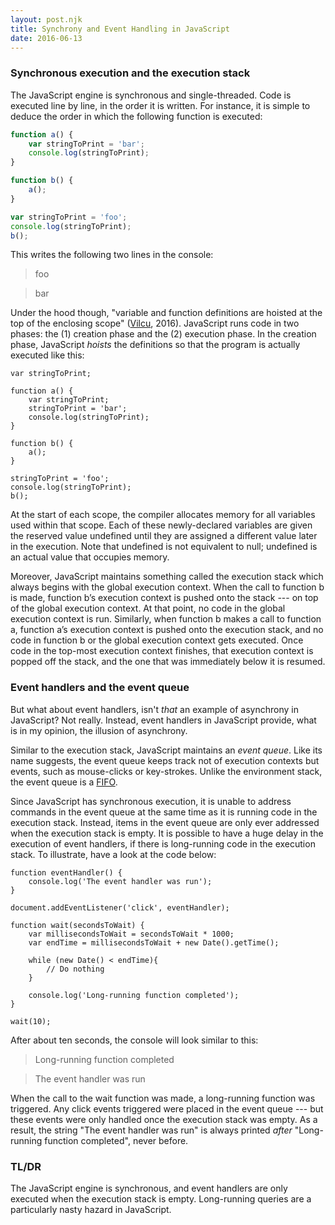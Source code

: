 ```yaml
---
layout: post.njk
title: Synchrony and Event Handling in JavaScript
date: 2016-06-13
---
```


### Synchronous execution and the execution stack

The JavaScript engine is synchronous and single-threaded.
Code is executed line by line, in the order it is written.
For instance, it is simple to deduce the order in which the following function is executed:

```javascript
function a() {
    var stringToPrint = 'bar';
    console.log(stringToPrint);
}

function b() {
    a();
}

var stringToPrint = 'foo';
console.log(stringToPrint);
b();
```

This writes the following two lines in the console:

> foo

> bar

Under the hood though, "variable and function definitions are hoisted at the top of the enclosing scope" ([Vilcu](http://stackoverflow.com/a/34561247), 2016).
JavaScript runs code in two phases: the (1) creation phase and the (2) execution phase.
In the creation phase, JavaScript *hoists* the definitions so that the program is actually executed like this:

```javascript/9,14
var stringToPrint;

function a() {
    var stringToPrint;
    stringToPrint = 'bar';
    console.log(stringToPrint);
}

function b() {
    a();
}

stringToPrint = 'foo';
console.log(stringToPrint);
b();
```

At the start of each scope, the compiler allocates memory for all variables used within that scope.
Each of these newly-declared variables are given the reserved value undefined until they are assigned a different value later in the execution.
Note that undefined is not equivalent to null; undefined is an actual value that occupies memory.

Moreover, JavaScript maintains something called the execution stack which always begins with the global execution context.
When the call to function b is made, function b’s execution context is pushed onto the stack --- on top of the global execution context.
At that point, no code in the global execution context is run.
Similarly, when function b makes a call to function a, function a’s execution context is pushed onto the execution stack, and no code in function b or the global execution context gets executed.
Once code in the top-most execution context finishes, that execution context is popped off the stack, and the one that was immediately below it is resumed.

### Event handlers and the event queue

But what about event handlers, isn't *that* an example of asynchrony in JavaScript? Not really.
Instead, event handlers in JavaScript provide, what is in my opinion, the illusion of asynchrony.

Similar to the execution stack, JavaScript maintains an *event queue*.
Like its name suggests, the event queue keeps track not of execution contexts but events, such as mouse-clicks or key-strokes.
Unlike the environment stack, the event queue is a [FIFO](https://en.wikipedia.org/wiki/FIFO_(computing_and_electronics)).

Since JavaScript has synchronous execution, it is unable to address commands in the event queue at the same time as it is running code in the execution stack.
Instead, items in the event queue are only ever addressed when the execution stack is empty.
It is possible to have a huge delay in the execution of event handlers, if there is long-running code in the execution stack.
To illustrate, have a look at the code below:

```javascript/17
function eventHandler() {
    console.log('The event handler was run');
}

document.addEventListener('click', eventHandler);

function wait(secondsToWait) {
    var millisecondsToWait = secondsToWait * 1000;
    var endTime = millisecondsToWait + new Date().getTime();

    while (new Date() < endTime){
        // Do nothing
    }

    console.log('Long-running function completed');
}

wait(10);
```

After about ten seconds, the console will look similar to this:

> Long-running function completed

> The event handler was run

When the call to the wait function was made, a long-running function was triggered.
Any click events triggered were placed in the event queue --- but these events were only handled once the execution stack was empty.
As a result, the string "The event handler was run" is always printed *after* "Long-running function completed", never before.

### TL/DR

The JavaScript engine is synchronous, and event handlers are only executed when the execution stack is empty.
Long-running queries are a particularly nasty hazard in JavaScript.
